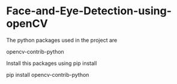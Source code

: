 # Face-and-Eye-Detection-using-openCV

The python packages used in the project are

opencv-contrib-python 

Install this packages using pip install

pip install opencv-contrib-python
